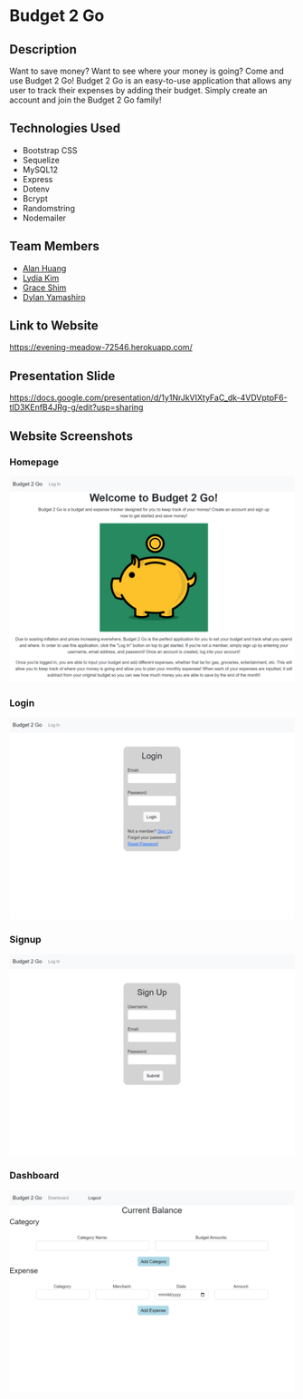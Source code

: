 # Budget 2 Go

## Description
Want to save money? Want to see where your money is going? Come and use Budget 2 Go! Budget 2 Go is an easy-to-use application that allows any user to track their expenses by adding their budget. Simply create an account and join the Budget 2 Go family!

## Technologies Used
- Bootstrap CSS
- Sequelize
- MySQL12
- Express
- Dotenv
- Bcrypt
- Randomstring
- Nodemailer

## Team Members
- [Alan Huang](https://github.com/ahuang23)
- [Lydia Kim](https://github.com/lydiakim10)
- [Grace Shim](https://github.com/GraceShim)
- [Dylan Yamashiro](https://github.com/dylster1995)

## Link to Website
https://evening-meadow-72546.herokuapp.com/

## Presentation Slide
https://docs.google.com/presentation/d/1y1NrJkVIXtyFaC_dk-4VDVptpF6-tID3KEnfB4JRg-g/edit?usp=sharing

## Website Screenshots
### Homepage
![Alttext](./public/images/homepage.png)

### Login
![Alttext](./public/images/login.png)

### Signup
![Alttext](./public/images/signup.png)

### Dashboard
![Alttext](./public/images/dashboard.png)